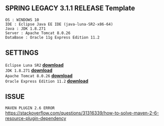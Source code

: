 ## SPRING LEGACY 3.1.1 RELEASE Template
```
OS : WINDOWS 10
IDE : Eclipse Java EE IDE (java-luna-SR2-x86-64)
Java : JDK 1.8.271
Server : Apache Tomcat 8.0.26
DataBase : Oracle 11g Express Edition 11.2
```

## SETTINGS
`Eclipse Luna SR2`            [**download**](https://www.eclipse.org/downloads/packages/release/luna/sr2)<br/>
`JDK 1.8.271`                 [**download**](https://www.oracle.com/java/technologies/downloads/#java8)<br/>
`Apache Tomcat 8.0.26`        [**download**](https://archive.apache.org/dist/tomcat/tomcat-8/v8.0.26/bin/)<br/>
`Oracle Express Edition 11.2` [**download**](https://www.oracle.com/database/technologies/xe-prior-release-downloads.html)<br/>

## ISSUE
`MAVEN PLUGIN 2.6 ERROR` https://stackoverflow.com/questions/31316339/how-to-solve-maven-2-6-resource-plugin-dependency
